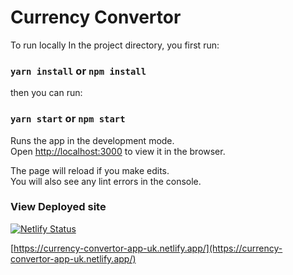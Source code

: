 # Currency Convertor

To run locally
In the project directory, you first run:

### `yarn install` or `npm install`

then you can run:

### `yarn start` or `npm start`

Runs the app in the development mode.<br />
Open [http://localhost:3000](http://localhost:3000) to view it in the browser.

The page will reload if you make edits.<br />
You will also see any lint errors in the console.

### View Deployed site
[![Netlify Status](https://api.netlify.com/api/v1/badges/48d10470-462d-4b16-9600-e955b2336342/deploy-status)](https://app.netlify.com/sites/currency-convertor-app-uk/deploys)


[https://currency-convertor-app-uk.netlify.app/](https://currency-convertor-app-uk.netlify.app/)

